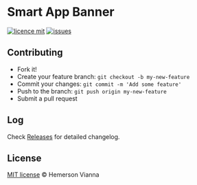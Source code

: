 # Smart App Banner

[![licence mit](https://img.shields.io/badge/license-MIT-blue.svg?style=flat-square)](http://hemersonvianna.mit-license.org/)
[![issues](https://img.shields.io/github/issues/resource-solutions/resource-js-smart-app-banner.svg?style=flat-square)](https://github.com/resource-solutions/resource-js-smart-app-banner/issues)

## Contributing

- Fork it!
- Create your feature branch: `git checkout -b my-new-feature`
- Commit your changes: `git commit -m 'Add some feature'`
- Push to the branch: `git push origin my-new-feature`
- Submit a pull request

## Log

Check [Releases](https://github.com/resource-solutions/resource-js-smart-app-banner/releases) for detailed changelog.

## License

[MIT license](http://hemersonvianna.mit-license.org/) © Hemerson Vianna
